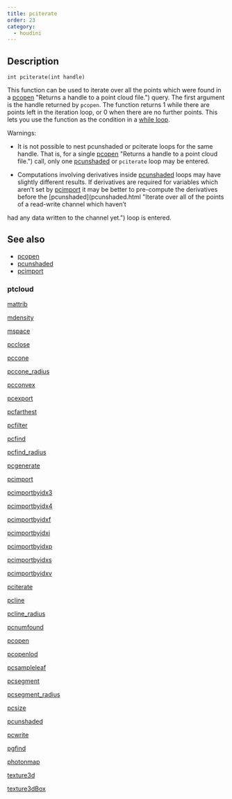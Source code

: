 ```yaml
---
title: pciterate
order: 23
category:
  - houdini
---
```


## Description

`int pciterate(int handle)`

This function can be used to iterate over all the points which were found in a
[pcopen](pcopen.html) "Returns a handle to a point cloud file.") query. The
first argument is the handle returned by `pcopen`. The function returns 1
while there are points left in the iteration loop, or 0 when there are no
further points. This lets you use the function as the condition in a [while
loop](../statement.html).

Warnings:

- It is not possible to nest pcunshaded or pciterate loops for the same handle. That is, for a single [pcopen](pcopen.html) "Returns a handle to a point cloud file.") call, only one [pcunshaded](pcunshaded.html "Iterate over all of the points of a read-write channel which haven’t
had any data written to the channel yet.") or `pciterate` loop may be entered.

- Computations involving derivatives inside [pcunshaded](pcunshaded.html "Iterate over all of the points of a read-write channel which haven’t
had any data written to the channel yet.") loops may have slightly different
  results. If derivatives are required for variables which aren’t set by
  [pcimport](pcimport.html "Imports channel data from a point cloud inside a
pciterate or a pcunshaded loop.") it may be better to pre-compute the
  derivatives before the [pcunshaded](pcunshaded.html "Iterate over all of the
  points of a read-write channel which haven’t

had any data written to the channel yet.") loop is entered.

## See also

- [pcopen](pcopen.html)
- [pcunshaded](pcunshaded.html)
- [pcimport](pcimport.html)

### ptcloud

[mattrib](mattrib.html)

[mdensity](mdensity.html)

[mspace](mspace.html)

[pcclose](pcclose.html)

[pccone](pccone.html)

[pccone_radius](pccone_radius.html)

[pcconvex](pcconvex.html)

[pcexport](pcexport.html)

[pcfarthest](pcfarthest.html)

[pcfilter](pcfilter.html)

[pcfind](pcfind.html)

[pcfind_radius](pcfind_radius.html)

[pcgenerate](pcgenerate.html)

[pcimport](pcimport.html)

[pcimportbyidx3](pcimportbyidx3.html)

[pcimportbyidx4](pcimportbyidx4.html)

[pcimportbyidxf](pcimportbyidxf.html)

[pcimportbyidxi](pcimportbyidxi.html)

[pcimportbyidxp](pcimportbyidxp.html)

[pcimportbyidxs](pcimportbyidxs.html)

[pcimportbyidxv](pcimportbyidxv.html)

[pciterate](pciterate.html)

[pcline](pcline.html)

[pcline_radius](pcline_radius.html)

[pcnumfound](pcnumfound.html)

[pcopen](pcopen.html)

[pcopenlod](pcopenlod.html)

[pcsampleleaf](pcsampleleaf.html)

[pcsegment](pcsegment.html)

[pcsegment_radius](pcsegment_radius.html)

[pcsize](pcsize.html)

[pcunshaded](pcunshaded.html)

[pcwrite](pcwrite.html)

[pgfind](pgfind.html)

[photonmap](photonmap.html)

[texture3d](texture3d.html)

[texture3dBox](texture3dBox.html)
